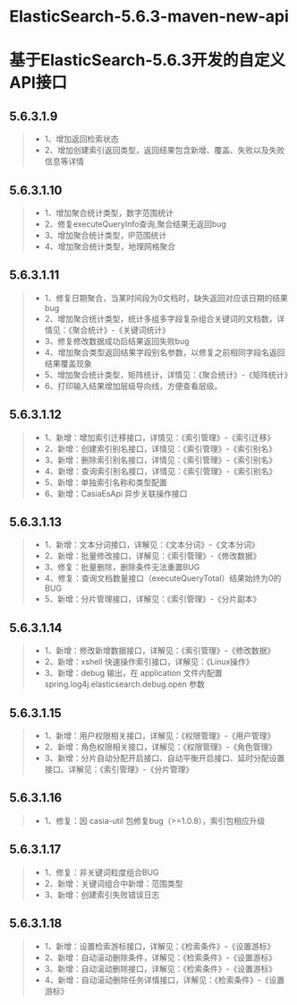 ElasticSearch-5.6.3-maven-new-api
=====
基于ElasticSearch-5.6.3开发的自定义API接口
=====


5.6.3.1.9
-----
> * 1、增加返回检索状态
> * 2、增加创建索引返回类型，返回结果包含新增、覆盖、失败以及失败信息等详情

5.6.3.1.10
------
> * 1、增加聚合统计类型，数字范围统计
> * 2、修复executeQueryInfo查询,聚合结果无返回bug
> * 3、增加聚合统计类型，IP范围统计
> * 4、增加聚合统计类型，地理网格聚合


5.6.3.1.11 
------
> * 1、修复日期聚合，当某时间段为0文档时，缺失返回对应该日期的结果bug
> * 2、增加聚合统计类型，统计多组多字段复杂组合关键词的文档数，详情见：《聚合统计》-《关键词统计》
> * 3、修复修改数据成功后结果返回失败bug
> * 4、增加聚合类型返回结果字段别名参数，以修复之前相同字段名返回结果覆盖现象
> * 5、增加聚合统计类型，矩阵统计，详情见：《聚合统计》-《矩阵统计》
> * 6、打印输入结果增加层级导向线，方便查看层级。


5.6.3.1.12 
------
> * 1、新增：增加索引迁移接口，详情见：《索引管理》-《索引迁移》
> * 2、新增：创建索引别名接口，详情见：《索引管理》-《索引别名》
> * 3、新增：删除索引别名接口，详情见：《索引管理》-《索引别名》
> * 4、新增：查询索引别名接口，详情见：《索引管理》-《索引别名》
> * 5、新增：单独索引名称和类型配置
> * 6、新增：CasiaEsApi 异步关联操作接口

5.6.3.1.13 
------
> * 1、新增：文本分词接口，详解见：《文本分词》-《文本分词》
> * 2、新增：批量修改接口，详解见：《索引管理》-《修改数据》
> * 3、修复：批量删除，删除条件无法重置BUG
> * 4、修复：查询文档数量接口（executeQueryTotal）结果始终为0的BUG
> * 5、新增：分片管理接口，详解见：《索引管理》-《分片副本》

5.6.3.1.14 
------
> * 1、新增：修改新增数据接口，详解见：《索引管理》-《修改数据》
> * 2、新增：xshell 快速操作索引接口，详解见：《Linux操作》
> * 3、新增：debug 输出，在 application 文件内配置 spring.log4j.elasticsearch.debug.open 参数

5.6.3.1.15 
------
> * 1、新增：用户权限相关接口，详解见：《权限管理》-《用户管理》
> * 2、新增：角色权限相关接口，详解见：《权限管理》-《角色管理》
> * 3、新增：分片自动分配开启接口、自动平衡开启接口、延时分配设置接口。详解见：《索引管理》-《分片管理》

5.6.3.1.16 
------
> * 1、修复：因 casia-util 包修复bug（>=1.0.8），索引包相应升级

5.6.3.1.17 
------
> * 1、修复：非关键词粒度组合BUG
> * 2、新增：关键词组合中新增：范围类型
> * 3、新增：创建索引失败错误日志

5.6.3.1.18 
------
> * 1、新增：设置检索游标接口，详解见：《检索条件》-《设置游标》
> * 2、新增：自动滚动删除条件，详解见：《检索条件》-《设置游标》
> * 3、新增：自动滚动删除接口，详解见：《检索条件》-《设置游标》
> * 4、新增：自动滚动删除任务详情接口，详解见：《检索条件》-《设置游标》
